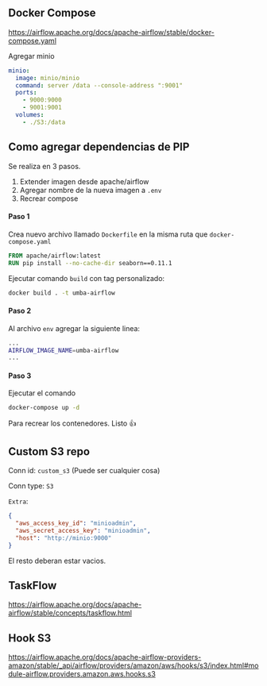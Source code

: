 ## Docker Compose

https://airflow.apache.org/docs/apache-airflow/stable/docker-compose.yaml

Agregar minio

```yaml
minio:
  image: minio/minio
  command: server /data --console-address ":9001"
  ports:
    - 9000:9000
    - 9001:9001
  volumes:
    - ./S3:/data
```

## Como agregar dependencias de PIP

Se realiza en 3 pasos.

1. Extender imagen desde apache/airflow
2. Agregar nombre de la nueva imagen a `.env`
3. Recrear compose

#### Paso 1

Crea nuevo archivo llamado `Dockerfile` en la misma ruta que `docker-compose.yaml`

```dockerfile
FROM apache/airflow:latest
RUN pip install --no-cache-dir seaborn==0.11.1
```

Ejecutar comando `build` con tag personalizado:

```bash
docker build . -t umba-airflow
```

#### Paso 2

Al archivo `env` agregar la siguiente linea:

```bash
...
AIRFLOW_IMAGE_NAME=umba-airflow
...
```

#### Paso 3

Ejecutar el comando

```sh
docker-compose up -d
```

Para recrear los contenedores. Listo 👍

## Custom S3 repo

Conn id: `custom_s3` (Puede ser cualquier cosa)

Conn type: `S3`

`Extra`:

```json
{
  "aws_access_key_id": "minioadmin",
  "aws_secret_access_key": "minioadmin",
  "host": "http://minio:9000"
}
```

El resto deberan estar vacios.

## TaskFlow

https://airflow.apache.org/docs/apache-airflow/stable/concepts/taskflow.html

## Hook S3

https://airflow.apache.org/docs/apache-airflow-providers-amazon/stable/_api/airflow/providers/amazon/aws/hooks/s3/index.html#module-airflow.providers.amazon.aws.hooks.s3
